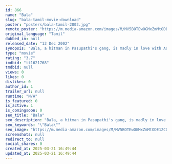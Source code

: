 ```yaml
---
id: 866
name: "Bala"
slug: "bala-tamil-movie-download"
poster: "posters/bala-tamil-2002.jpg"
remote_poster: "https://m.media-amazon.com/images/M/MV5BOTEwOGMxZmMtODE1ZC00YjZhLWFiZGUtNzhjYjUwZTdiMzRhXkEyXkFqcGdeQXVyOTk3NTc2MzE@._V1_SX300.jpg"
original_language: "Tamil"
dubbed_in: null
released_date: "13 Dec 2002"
synopsis: "Bala, a hitman in Pasupathi's gang, is madly in love with Aarthi, the daughter of a rival gangster. Bala faces several problems when both the gangs plan to end their rivalry."
type: "movie"
rating: "3.7"
imdbid: "tt1621768"
tmdbid: null
views: 0
likes: 0
dislikes: 0
author_id: 1
trailer_url: null
runtime: "N/A"
is_featured: 0
is_active: 1
is_comingsoon: 0
seo_title: "Bala"
seo_description: "Bala, a hitman in Pasupathi's gang, is madly in love with Aarthi, the daughter of a rival gangster. Bala faces several problems when both the gangs plan to end their rivalry."
seo_keywords: "\"Bala\""
seo_image: "https://m.media-amazon.com/images/M/MV5BOTEwOGMxZmMtODE1ZC00YjZhLWFiZGUtNzhjYjUwZTdiMzRhXkEyXkFqcGdeQXVyOTk3NTc2MzE@._V1_SX300.jpg"
screenshots: null
redirect_to: null
social_shares: 0
created_at: 2025-03-21 16:49:44
updated_at: 2025-03-21 16:49:44
---
```


